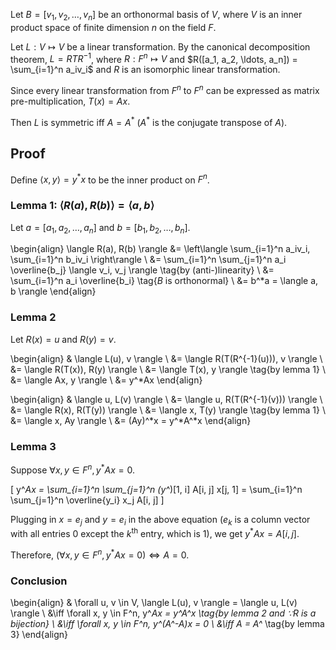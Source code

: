 Let $B = [v_1, v_2, \ldots, v_n]$ be an orthonormal basis of $V$,
where $V$ is an inner product space of finite dimension $n$ on the field $F$.

Let $L: V \mapsto V$ be a linear transformation.
By the canonical decomposition theorem, $L = RTR^{-1}$, where
$R: F^n \mapsto V$ and $R([a_1, a_2, \ldots, a_n]) = \sum_{i=1}^n a_iv_i$
and $R$ is an isomorphic linear transformation.

Since every linear transformation from $F^n$ to $F^n$ can be expressed as
matrix pre-multiplication, $T(x) = Ax$.

Then $L$ is symmetric iff $A = A^*$
($A^*$ is the conjugate transpose of $A$).

## Proof

Define $\langle x, y \rangle = y^*x$ to be the inner product on $F^n$.

### Lemma 1: $\langle R(a), R(b) \rangle = \langle a, b \rangle$

Let $a = [a_1, a_2, \ldots, a_n]$ and $b = [b_1, b_2, \ldots, b_n]$.

\begin{align}
\langle R(a),  R(b) \rangle
&= \left\langle \sum_{i=1}^n a_iv_i, \sum_{i=1}^n b_iv_i \right\rangle
\\ &= \sum_{i=1}^n \sum_{j=1}^n a_i \overline{b_j} \langle v_i, v_j \rangle \tag{by (anti-)linearity}
\\ &= \sum_{i=1}^n a_i \overline{b_i} \tag{$B$ is orthonormal}
\\ &= b^*a = \langle a, b \rangle
\end{align}

### Lemma 2

Let $R(x) = u$ and $R(y) = v$.

\begin{align}
& \langle L(u), v \rangle
\\ &= \langle R(T(R^{-1}(u))), v \rangle
\\ &= \langle R(T(x)), R(y) \rangle
\\ &= \langle T(x), y \rangle \tag{by lemma 1}
\\ &= \langle Ax, y \rangle
\\ &= y^*Ax
\end{align}

\begin{align}
& \langle u, L(v) \rangle
\\ &= \langle u, R(T(R^{-1}(v))) \rangle
\\ &= \langle R(x), R(T(y)) \rangle
\\ &= \langle x, T(y) \rangle \tag{by lemma 1}
\\ &= \langle x, Ay \rangle
\\ &= (Ay)^*x = y^*A^*x
\end{align}

### Lemma 3

Suppose $\forall x, y \in F^n, y^*Ax = 0$.

\[ y^*Ax
= \sum_{i=1}^n \sum_{j=1}^n (y^*)[1, i] A[i, j] x[j, 1]
= \sum_{i=1}^n \sum_{j=1}^n \overline{y_i} x_j A[i, j] \]

Plugging in $x = e_j$ and $y = e_i$ in the above equation
($e_k$ is a column vector with all entries 0 except the $k^{\textrm{th}}$ entry, which is 1),
we get $y^*Ax = A[i, j]$.

Therefore, $(\forall x, y \in F^n, y^*Ax = 0) \iff A = 0$.

### Conclusion

\begin{align}
& \forall u, v \in V, \langle L(u), v \rangle = \langle u, L(v) \rangle
\\ &\iff \forall x, y \in F^n, y^*Ax = y^*A^*x \tag{by lemma 2 and $\because R$ is a bijection}
\\ &\iff \forall x, y \in F^n, y^*(A^*-A)x = 0
\\ &\iff A = A^* \tag{by lemma 3}
\end{align}
